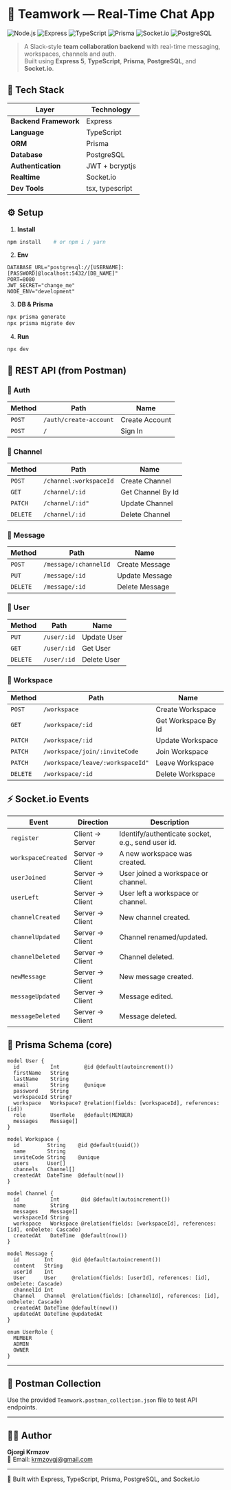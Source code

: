 # 💬 Teamwork — Real-Time Chat App

![Node.js](https://img.shields.io/badge/Node.js-18+-green?logo=node.js)
![Express](https://img.shields.io/badge/Express-5.1.0-black?logo=express)
![TypeScript](https://img.shields.io/badge/TypeScript-5.9-blue?logo=typescript)
![Prisma](https://img.shields.io/badge/Prisma-ORM-2D3748?logo=prisma)
![Socket.io](https://img.shields.io/badge/Socket.io-Realtime-010101?logo=socketdotio)
![PostgreSQL](https://img.shields.io/badge/PostgreSQL-DB-316192?logo=postgresql)

> A Slack-style **team collaboration backend** with real-time messaging, workspaces, channels and auth.  
> Built using **Express 5**, **TypeScript**, **Prisma**, **PostgreSQL**, and **Socket.io**.



## 🧩 Tech Stack

| Layer | Technology |
|-------|-------------|
| **Backend Framework** | Express |
| **Language** | TypeScript |
| **ORM** | Prisma |
| **Database** | PostgreSQL |
| **Authentication** | JWT + bcryptjs |
| **Realtime** | Socket.io |
| **Dev Tools** | tsx, typescript |



## ⚙️ Setup

1. **Install**
```bash
npm install    # or npm i / yarn
```
2. **Env**
```dotenv
DATABASE_URL="postgresql://[USERNAME]:[PASSWORD]@localhost:5432/[DB_NAME]"
PORT=8080
JWT_SECRET="change_me"
NODE_ENV="development"
```
3. **DB & Prisma**
```bash
npx prisma generate
npx prisma migrate dev
```
4. **Run**
```bash
npx dev
```


## 🧾 REST API (from Postman)

### 📁 Auth

| Method | Path | Name |
|---|---|---|
| `POST` | `/auth/create-account` | Create Account |
| `POST` | `/` | Sign In |

### 📁 Channel

| Method | Path | Name |
|---|---|---|
| `POST` | `/channel:workspaceId` | Create Channel |
| `GET` | `/channel/:id` | Get Channel By Id |
| `PATCH` | `/channel/:id"` | Update Channel |
| `DELETE` | `/channel/:id` | Delete Channel |

### 📁 Message

| Method | Path | Name |
|---|---|---|
| `POST` | `/message/:channelId` | Create Message |
| `PUT` | `/message/:id` | Update Message |
| `DELETE` | `/message/:id` | Delete Message |

### 📁 User

| Method | Path | Name |
|---|---|---|
| `PUT` | `/user/:id` | Update User |
| `GET` | `/user/:id` | Get User |
| `DELETE` | `/user/:id` | Delete User |

### 📁 Workspace

| Method | Path | Name |
|---|---|---|
| `POST` | `/workspace` | Create Workspace |
| `GET` | `/workspace/:id` | Get Workspace By Id |
| `PATCH` | `/workspace/:id` | Update Workspace |
| `PATCH` | `/workspace/join/:inviteCode` | Join Workspace |
| `PATCH` | `/workspace/leave/:workspaceId"` | Leave Workspace |
| `DELETE` | `/workspace/:id` | Delete Workspace |



## ⚡ Socket.io Events

| Event | Direction | Description |
|---|---|---|
| `register` | Client → Server | Identify/authenticate socket, e.g., send user id. |
| `workspaceCreated` | Server → Client | A new workspace was created. |
| `userJoined` | Server → Client | User joined a workspace or channel. |
| `userLeft` | Server → Client | User left a workspace or channel. |
| `channelCreated` | Server → Client | New channel created. |
| `channelUpdated` | Server → Client | Channel renamed/updated. |
| `channelDeleted` | Server → Client | Channel deleted. |
| `newMessage` | Server → Client | New message created. |
| `messageUpdated` | Server → Client | Message edited. |
| `messageDeleted` | Server → Client | Message deleted. |



## 🧱 Prisma Schema (core)

```prisma
model User {
  id          Int        @id @default(autoincrement())
  firstName   String
  lastName    String
  email       String     @unique
  password    String
  workspaceId String?
  workspace   Workspace? @relation(fields: [workspaceId], references: [id])
  role        UserRole   @default(MEMBER)
  messages    Message[]
}

model Workspace {
  id         String    @id @default(uuid())
  name       String
  inviteCode String    @unique
  users      User[]
  channels   Channel[]
  createdAt  DateTime  @default(now())
}

model Channel {
  id          Int       @id @default(autoincrement())
  name        String
  messages    Message[]
  workspaceId String
  workspace   Workspace @relation(fields: [workspaceId], references: [id], onDelete: Cascade)
  createdAt   DateTime  @default(now())
}

model Message {
  id        Int      @id @default(autoincrement())
  content   String
  userId    Int
  User      User     @relation(fields: [userId], references: [id], onDelete: Cascade)
  channelId Int
  Channel   Channel  @relation(fields: [channelId], references: [id], onDelete: Cascade)
  createdAt DateTime @default(now())
  updatedAt DateTime @updatedAt
}

enum UserRole {
  MEMBER
  ADMIN
  OWNER
}
```

---

## 🧪 Postman Collection

Use the provided `Teamwork.postman_collection.json` file to test API endpoints.

---

## 👨‍💻 Author

**Gjorgi Krmzov**    
📧 Email: krmzovgj@gmail.com  

---

🧡 Built with Express, TypeScript, Prisma, PostgreSQL, and Socket.io

